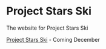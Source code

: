 # Project Stars Ski
The website for Project Stars Ski

[Project Stars Ski](https://project-stars-ski.github.io/projectstarsski.github.io/) - Coming December
